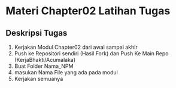# Materi Chapter02 Latihan Tugas
## Deskripsi Tugas
1. Kerjakan Modul Chapter02 dari awal sampai akhir
2. Push ke Repositori sendiri (Hasil Fork) dan Push Ke Main Repo (KerjaBhakti/Acumalaka)
3. Buat Folder Nama_NPM
4. masukan Nama File yang ada pada modul
5. Kerjakan semuanya
